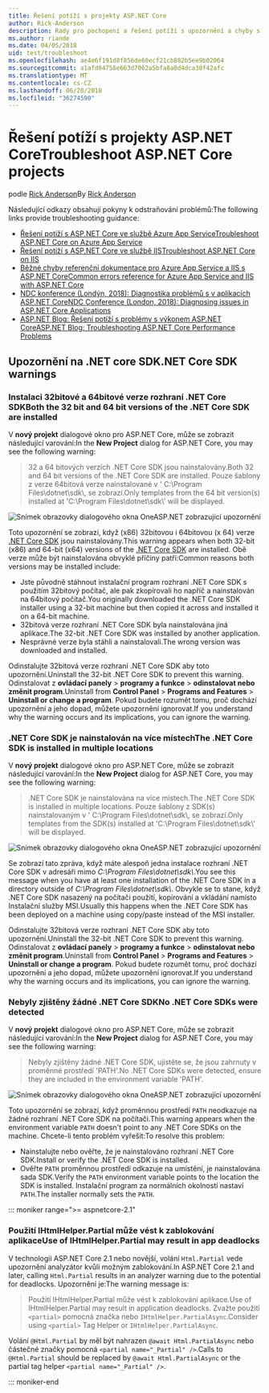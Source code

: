 ```yaml
---
title: Řešení potíží s projekty ASP.NET Core
author: Rick-Anderson
description: Rady pro pochopení a řešení potíží s upozornění a chyby s projekty ASP.NET Core.
ms.author: riande
ms.date: 04/05/2018
uid: test/troubleshoot
ms.openlocfilehash: ae4e6f191d8f856de60ecf21cb882b5ee9b02064
ms.sourcegitcommit: a1afd04758e663d7062a5bfa8a0d4dca38f42afc
ms.translationtype: MT
ms.contentlocale: cs-CZ
ms.lasthandoff: 06/20/2018
ms.locfileid: "36274590"
---
```

# <a name="troubleshoot-aspnet-core-projects"></a><span data-ttu-id="100aa-103">Řešení potíží s projekty ASP.NET Core</span><span class="sxs-lookup"><span data-stu-id="100aa-103">Troubleshoot ASP.NET Core projects</span></span>

<span data-ttu-id="100aa-104">podle [Rick Anderson](https://twitter.com/RickAndMSFT)</span><span class="sxs-lookup"><span data-stu-id="100aa-104">By [Rick Anderson](https://twitter.com/RickAndMSFT)</span></span>

<span data-ttu-id="100aa-105">Následující odkazy obsahují pokyny k odstraňování problémů:</span><span class="sxs-lookup"><span data-stu-id="100aa-105">The following links provide troubleshooting guidance:</span></span>

* [<span data-ttu-id="100aa-106">Řešení potíží s ASP.NET Core ve službě Azure App Service</span><span class="sxs-lookup"><span data-stu-id="100aa-106">Troubleshoot ASP.NET Core on Azure App Service</span></span>](xref:host-and-deploy/azure-apps/troubleshoot)
* [<span data-ttu-id="100aa-107">Řešení potíží s ASP.NET Core ve službě IIS</span><span class="sxs-lookup"><span data-stu-id="100aa-107">Troubleshoot ASP.NET Core on IIS</span></span>](xref:host-and-deploy/iis/troubleshoot)
* [<span data-ttu-id="100aa-108">Běžné chyby referenční dokumentace pro Azure App Service a IIS s ASP.NET Core</span><span class="sxs-lookup"><span data-stu-id="100aa-108">Common errors reference for Azure App Service and IIS with ASP.NET Core</span></span>](xref:host-and-deploy/azure-iis-errors-reference)
* [<span data-ttu-id="100aa-109">NDC konference (Londýn, 2018): Diagnostika problémů s v aplikacích ASP.NET Core</span><span class="sxs-lookup"><span data-stu-id="100aa-109">NDC Conference (London, 2018): Diagnosing issues in ASP.NET Core Applications</span></span>](https://www.youtube.com/watch?v=RYI0DHoIVaA)
* [<span data-ttu-id="100aa-110">ASP.NET Blog: Řešení potíží s problémy s výkonem ASP.NET Core</span><span class="sxs-lookup"><span data-stu-id="100aa-110">ASP.NET Blog: Troubleshooting ASP.NET Core Performance Problems</span></span>](https://blogs.msdn.microsoft.com/webdev/2018/05/23/asp-net-core-performance-improvements/)

## <a name="net-core-sdk-warnings"></a><span data-ttu-id="100aa-111">Upozornění na .NET core SDK</span><span class="sxs-lookup"><span data-stu-id="100aa-111">.NET Core SDK warnings</span></span>

### <a name="both-the-32-bit-and-64-bit-versions-of-the-net-core-sdk-are-installed"></a><span data-ttu-id="100aa-112">Instalaci 32bitové a 64bitové verze rozhraní .NET Core SDK</span><span class="sxs-lookup"><span data-stu-id="100aa-112">Both the 32 bit and 64 bit versions of the .NET Core SDK are installed</span></span>

<span data-ttu-id="100aa-113">V **nový projekt** dialogové okno pro ASP.NET Core, může se zobrazit následující varování:</span><span class="sxs-lookup"><span data-stu-id="100aa-113">In the **New Project** dialog for ASP.NET Core, you may see the following warning:</span></span>

> <span data-ttu-id="100aa-114">32 a 64 bitových verzích .NET Core SDK jsou nainstalovány.</span><span class="sxs-lookup"><span data-stu-id="100aa-114">Both 32 and 64 bit versions of the .NET Core SDK are installed.</span></span> <span data-ttu-id="100aa-115">Pouze šablony z verze 64bitová verze nainstalované v ' C:\\Program Files\\dotnet\\sdk\\, se zobrazí.</span><span class="sxs-lookup"><span data-stu-id="100aa-115">Only templates from the 64 bit version(s) installed at 'C:\\Program Files\\dotnet\\sdk\\' will be displayed.</span></span>

![Snímek obrazovky dialogového okna OneASP.NET zobrazující upozornění](troubleshoot/_static/both32and64bit.png)

<span data-ttu-id="100aa-117">Toto upozornění se zobrazí, když (x86) 32bitovou i 64bitovou (x 64) verze [.NET Core SDK](https://www.microsoft.com/net/download/all) jsou nainstalovány.</span><span class="sxs-lookup"><span data-stu-id="100aa-117">This warning appears when both 32-bit (x86) and 64-bit (x64) versions of the [.NET Core SDK](https://www.microsoft.com/net/download/all) are installed.</span></span> <span data-ttu-id="100aa-118">Obě verze může být nainstalována obvyklé příčiny patří:</span><span class="sxs-lookup"><span data-stu-id="100aa-118">Common reasons both versions may be installed include:</span></span>

* <span data-ttu-id="100aa-119">Jste původně stáhnout instalační program rozhraní .NET Core SDK s použitím 32bitový počítač, ale pak zkopírovali ho napříč a nainstalován na 64bitový počítač.</span><span class="sxs-lookup"><span data-stu-id="100aa-119">You originally downloaded the .NET Core SDK installer using a 32-bit machine but then copied it across and installed it on a 64-bit machine.</span></span>
* <span data-ttu-id="100aa-120">32bitová verze rozhraní .NET Core SDK byla nainstalována jiná aplikace.</span><span class="sxs-lookup"><span data-stu-id="100aa-120">The 32-bit .NET Core SDK was installed by another application.</span></span>
* <span data-ttu-id="100aa-121">Nesprávné verze byla stáhli a nainstalovali.</span><span class="sxs-lookup"><span data-stu-id="100aa-121">The wrong version was downloaded and installed.</span></span>

<span data-ttu-id="100aa-122">Odinstalujte 32bitová verze rozhraní .NET Core SDK aby toto upozornění.</span><span class="sxs-lookup"><span data-stu-id="100aa-122">Uninstall the 32-bit .NET Core SDK to prevent this warning.</span></span> <span data-ttu-id="100aa-123">Odinstalovat z **ovládací panely** > **programy a funkce** > **odinstalovat nebo změnit program**.</span><span class="sxs-lookup"><span data-stu-id="100aa-123">Uninstall from **Control Panel** > **Programs and Features** > **Uninstall or change a program**.</span></span> <span data-ttu-id="100aa-124">Pokud budete rozumět tomu, proč dochází upozornění a jeho dopad, můžete upozornění ignorovat.</span><span class="sxs-lookup"><span data-stu-id="100aa-124">If you understand why the warning occurs and its implications, you can ignore the warning.</span></span>

### <a name="the-net-core-sdk-is-installed-in-multiple-locations"></a><span data-ttu-id="100aa-125">.NET Core SDK je nainstalován na více místech</span><span class="sxs-lookup"><span data-stu-id="100aa-125">The .NET Core SDK is installed in multiple locations</span></span>

<span data-ttu-id="100aa-126">V **nový projekt** dialogové okno pro ASP.NET Core, může se zobrazit následující varování:</span><span class="sxs-lookup"><span data-stu-id="100aa-126">In the **New Project** dialog for ASP.NET Core, you may see the following warning:</span></span>

> <span data-ttu-id="100aa-127">.NET Core SDK je nainstalována na více místech.</span><span class="sxs-lookup"><span data-stu-id="100aa-127">The .NET Core SDK is installed in multiple locations.</span></span> <span data-ttu-id="100aa-128">Pouze šablony z SDK(s) nainstalovaným v ' C:\\Program Files\\dotnet\\sdk\\, se zobrazí.</span><span class="sxs-lookup"><span data-stu-id="100aa-128">Only templates from the SDK(s) installed at 'C:\\Program Files\\dotnet\\sdk\\' will be displayed.</span></span>

![Snímek obrazovky dialogového okna OneASP.NET zobrazující upozornění](troubleshoot/_static/multiplelocations.png)

<span data-ttu-id="100aa-130">Se zobrazí tato zpráva, když máte alespoň jedna instalace rozhraní .NET Core SDK v adresáři mimo *C:\\Program Files\\dotnet\\sdk\\*.</span><span class="sxs-lookup"><span data-stu-id="100aa-130">You see this message when you have at least one installation of the .NET Core SDK in a directory outside of *C:\\Program Files\\dotnet\\sdk\\*.</span></span> <span data-ttu-id="100aa-131">Obvykle se to stane, když .NET Core SDK nasazený na počítači použití, kopírování a vkládání namísto Instalační služby MSI.</span><span class="sxs-lookup"><span data-stu-id="100aa-131">Usually this happens when the .NET Core SDK has been deployed on a machine using copy/paste instead of the MSI installer.</span></span>

<span data-ttu-id="100aa-132">Odinstalujte 32bitová verze rozhraní .NET Core SDK aby toto upozornění.</span><span class="sxs-lookup"><span data-stu-id="100aa-132">Uninstall the 32-bit .NET Core SDK to prevent this warning.</span></span> <span data-ttu-id="100aa-133">Odinstalovat z **ovládací panely** > **programy a funkce** > **odinstalovat nebo změnit program**.</span><span class="sxs-lookup"><span data-stu-id="100aa-133">Uninstall from **Control Panel** > **Programs and Features** > **Uninstall or change a program**.</span></span> <span data-ttu-id="100aa-134">Pokud budete rozumět tomu, proč dochází upozornění a jeho dopad, můžete upozornění ignorovat.</span><span class="sxs-lookup"><span data-stu-id="100aa-134">If you understand why the warning occurs and its implications, you can ignore the warning.</span></span>

### <a name="no-net-core-sdks-were-detected"></a><span data-ttu-id="100aa-135">Nebyly zjištěny žádné .NET Core SDK</span><span class="sxs-lookup"><span data-stu-id="100aa-135">No .NET Core SDKs were detected</span></span>

<span data-ttu-id="100aa-136">V **nový projekt** dialogové okno pro ASP.NET Core, může se zobrazit následující varování:</span><span class="sxs-lookup"><span data-stu-id="100aa-136">In the **New Project** dialog for ASP.NET Core, you may see the following warning:</span></span>

> <span data-ttu-id="100aa-137">Nebyly zjištěny žádné .NET Core SDK, ujistěte se, že jsou zahrnuty v proměnné prostředí 'PATH'.</span><span class="sxs-lookup"><span data-stu-id="100aa-137">No .NET Core SDKs were detected, ensure they are included in the environment variable 'PATH'.</span></span>

![Snímek obrazovky dialogového okna OneASP.NET zobrazující upozornění](troubleshoot/_static/NoNetCore.png)

<span data-ttu-id="100aa-139">Toto upozornění se zobrazí, když proměnnou prostředí `PATH` neodkazuje na žádné rozhraní .NET Core SDK na počítači.</span><span class="sxs-lookup"><span data-stu-id="100aa-139">This warning appears when the environment variable `PATH` doesn't point to any .NET Core SDKs on the machine.</span></span> <span data-ttu-id="100aa-140">Chcete-li tento problém vyřešit:</span><span class="sxs-lookup"><span data-stu-id="100aa-140">To resolve this problem:</span></span>

* <span data-ttu-id="100aa-141">Nainstalujte nebo ověřte, že je nainstalováno rozhraní .NET Core SDK.</span><span class="sxs-lookup"><span data-stu-id="100aa-141">Install or verify the .NET Core SDK is installed.</span></span>
* <span data-ttu-id="100aa-142">Ověřte `PATH` proměnnou prostředí odkazuje na umístění, je nainstalována sada SDK.</span><span class="sxs-lookup"><span data-stu-id="100aa-142">Verify the `PATH` environment variable points to the location the SDK is installed.</span></span> <span data-ttu-id="100aa-143">Instalační program za normálních okolností nastaví `PATH`.</span><span class="sxs-lookup"><span data-stu-id="100aa-143">The installer normally sets the `PATH`.</span></span>

::: moniker range=">= aspnetcore-2.1"

### <a name="use-of-ihtmlhelperpartial-may-result-in-app-deadlocks"></a><span data-ttu-id="100aa-144">Použití IHtmlHelper.Partial může vést k zablokování aplikace</span><span class="sxs-lookup"><span data-stu-id="100aa-144">Use of IHtmlHelper.Partial may result in app deadlocks</span></span>

<span data-ttu-id="100aa-145">V technologii ASP.NET Core 2.1 nebo novější, volání `Html.Partial` vede upozornění analyzátor kvůli možným zablokování.</span><span class="sxs-lookup"><span data-stu-id="100aa-145">In ASP.NET Core 2.1 and later, calling `Html.Partial` results in an analyzer warning due to the potential for deadlocks.</span></span> <span data-ttu-id="100aa-146">Upozornění je:</span><span class="sxs-lookup"><span data-stu-id="100aa-146">The warning message is:</span></span>

> <span data-ttu-id="100aa-147">Použití IHtmlHelper.Partial může vést k zablokování aplikace.</span><span class="sxs-lookup"><span data-stu-id="100aa-147">Use of IHtmlHelper.Partial may result in application deadlocks.</span></span> <span data-ttu-id="100aa-148">Zvažte použití `<partial>` pomocná značka nebo `IHtmlHelper.PartialAsync`.</span><span class="sxs-lookup"><span data-stu-id="100aa-148">Consider using `<partial>` Tag Helper or `IHtmlHelper.PartialAsync`.</span></span>

<span data-ttu-id="100aa-149">Volání `@Html.Partial` by měl být nahrazen `@await Html.PartialAsync` nebo částečné značky pomocná `<partial name="_Partial" />`.</span><span class="sxs-lookup"><span data-stu-id="100aa-149">Calls to `@Html.Partial` should be replaced by `@await Html.PartialAsync` or the partial tag helper `<partial name="_Partial" />`.</span></span>

::: moniker-end

